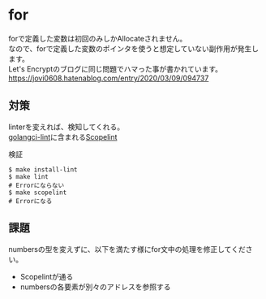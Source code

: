# for

forで定義した変数は初回のみしかAllocateされません。  
なので、forで定義した変数のポインタを使うと想定していない副作用が発生します。  
Let's Encryptのブログに同じ問題でハマった事が書かれています。  
https://jovi0608.hatenablog.com/entry/2020/03/09/094737  

## 対策
linterを変えれば、検知してくれる。  
[golangci-lint](https://github.com/golangci/golangci-lint)に含まれる[Scopelint]()  

検証  
```
$ make install-lint
$ make lint
# Errorにならない
$ make scopelint
# Errorになる
```

## 課題
numbersの型を変えずに、以下を満たす様にfor文中の処理を修正してください。  
- Scopelintが通る
- numbersの各要素が別々のアドレスを参照する
